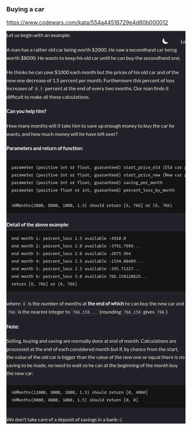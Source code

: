 ### Buying a car

https://www.codewars.com/kata/554a44516729e4d80b000012

![description](./description.jpg "Description")
